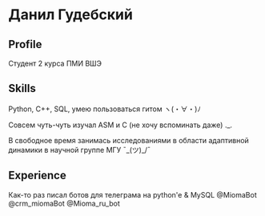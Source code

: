 # Данил Гудебский

## Profile
Студент 2 курса ПМИ ВШЭ

## Skills
Python, C++, SQL, умею пользоваться гитом ヽ(・∀・)ﾉ

Совсем чуть-чуть изучал ASM и С (не хочу вспоминать даже) ._.

В свободное время занимась исследованиями в области адаптивной динамики в научной группе МГУ ¯\_(ツ)_/¯


## Experience
Как-то раз писал ботов для телеграма на python'e & MySQL @MiomaBot @crm_miomaBot @Mioma_ru_bot
